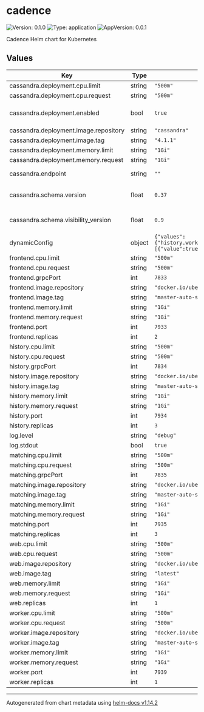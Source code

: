 # cadence

![Version: 0.1.0](https://img.shields.io/badge/Version-0.1.0-informational?style=flat-square) ![Type: application](https://img.shields.io/badge/Type-application-informational?style=flat-square) ![AppVersion: 0.0.1](https://img.shields.io/badge/AppVersion-0.0.1-informational?style=flat-square)

Cadence Helm chart for Kubernetes

## Values

| Key | Type | Default | Description |
|-----|------|---------|-------------|
| cassandra.deployment.cpu.limit | string | `"500m"` |  |
| cassandra.deployment.cpu.request | string | `"500m"` |  |
| cassandra.deployment.enabled | bool | `true` | When disabled, the Cassandra deployment is expected to be provided externally. For production use cases, it is recommended to use an external Cassandra deployment. |
| cassandra.deployment.image.repository | string | `"cassandra"` |  |
| cassandra.deployment.image.tag | string | `"4.1.1"` |  |
| cassandra.deployment.memory.limit | string | `"1Gi"` |  |
| cassandra.deployment.memory.request | string | `"1Gi"` |  |
| cassandra.endpoint | string | `""` | External Cassandra endpoint to connect to. Required when cassandra.deployment.enabled is set to false |
| cassandra.schema.version | float | `0.37` | Cassandra schema version of the Cadence keyspace to use. Latest value can be found at https://github.com/uber/cadence/blob/master/schema/cassandra/version.go |
| cassandra.schema.visibility_version | float | `0.9` | Cassandra schema version of the Cadence visibility keyspace to use. Latest value can be found at https://github.com/uber/cadence/blob/master/schema/cassandra/version.go |
| dynamicConfig | object | `{"values":{"history.workflowIDExternalRateLimitEnabled":[{"value":true}]}}` | Dynamic config values to be set in the Cadence server. List of keys can be found at https://github.com/uber/cadence/blob/master/common/dynamicconfig/constants.go |
| frontend.cpu.limit | string | `"500m"` |  |
| frontend.cpu.request | string | `"500m"` |  |
| frontend.grpcPort | int | `7833` | GRPC port of cadence frontend service. DO NOT CHANGE |
| frontend.image.repository | string | `"docker.io/ubercadence/server"` | Docker image repository to use for the Cadence server |
| frontend.image.tag | string | `"master-auto-setup"` | Docker image tag to use for the Cadence server |
| frontend.memory.limit | string | `"1Gi"` |  |
| frontend.memory.request | string | `"1Gi"` |  |
| frontend.port | int | `7933` | Tchannel port of cadence frontend service. DO NOT CHANGE |
| frontend.replicas | int | `2` | Number of frontend replicas to deploy |
| history.cpu.limit | string | `"500m"` |  |
| history.cpu.request | string | `"500m"` |  |
| history.grpcPort | int | `7834` | GRPC port of cadence history service. DO NOT CHANGE |
| history.image.repository | string | `"docker.io/ubercadence/server"` | Docker image repository to use for the Cadence server |
| history.image.tag | string | `"master-auto-setup"` | Docker image tag to use for the Cadence server |
| history.memory.limit | string | `"1Gi"` |  |
| history.memory.request | string | `"1Gi"` |  |
| history.port | int | `7934` | Tchannel port of cadence history service. DO NOT CHANGE |
| history.replicas | int | `3` | Number of history replicas to deploy |
| log.level | string | `"debug"` |  |
| log.stdout | bool | `true` |  |
| matching.cpu.limit | string | `"500m"` |  |
| matching.cpu.request | string | `"500m"` |  |
| matching.grpcPort | int | `7835` | GRPC port of cadence matching service. DO NOT CHANGE |
| matching.image.repository | string | `"docker.io/ubercadence/server"` | Docker image repository to use for the Cadence server |
| matching.image.tag | string | `"master-auto-setup"` | Docker image tag to use for the Cadence server |
| matching.memory.limit | string | `"1Gi"` |  |
| matching.memory.request | string | `"1Gi"` |  |
| matching.port | int | `7935` | Tchannel port of cadence matching service. DO NOT CHANGE |
| matching.replicas | int | `3` | Number of matching replicas to deploy |
| web.cpu.limit | string | `"500m"` |  |
| web.cpu.request | string | `"500m"` |  |
| web.image.repository | string | `"docker.io/ubercadence/web"` | Docker image repository to use for the Cadence Web UI |
| web.image.tag | string | `"latest"` | Docker image tag to use for the Cadence Web UI |
| web.memory.limit | string | `"1Gi"` |  |
| web.memory.request | string | `"1Gi"` |  |
| web.replicas | int | `1` |  |
| worker.cpu.limit | string | `"500m"` |  |
| worker.cpu.request | string | `"500m"` |  |
| worker.image.repository | string | `"docker.io/ubercadence/server"` | Docker image repository to use for the Cadence server |
| worker.image.tag | string | `"master-auto-setup"` | Docker image tag to use for the Cadence server |
| worker.memory.limit | string | `"1Gi"` |  |
| worker.memory.request | string | `"1Gi"` |  |
| worker.port | int | `7939` | Tchannel port of cadence worker service. DO NOT CHANGE |
| worker.replicas | int | `1` | Number of worker replicas to deploy |

----------------------------------------------
Autogenerated from chart metadata using [helm-docs v1.14.2](https://github.com/norwoodj/helm-docs/releases/v1.14.2)
